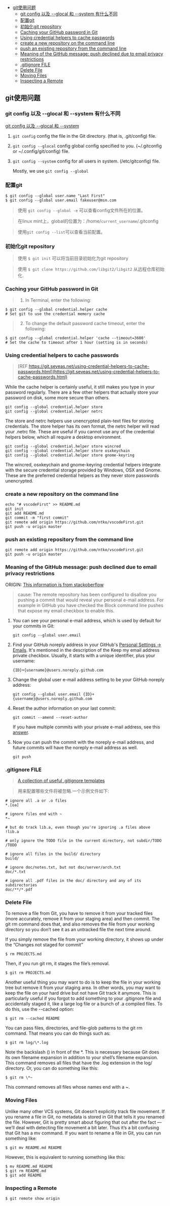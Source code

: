 <!-- TOC -->

- [git使用问题](#git使用问题)
    - [git config 以及 --glocal 和 --system 有什么不同](#git-config-以及---glocal-和---system-有什么不同)
    - [配置git](#配置git)
    - [初始化git repository](#初始化git-repository)
    - [Caching your GitHub password in Git](#caching-your-github-password-in-git)
    - [Using credential helpers to cache passwords](#using-credential-helpers-to-cache-passwords)
    - [create a new repository on the command line](#create-a-new-repository-on-the-command-line)
    - [push an existing repository from the command line](#push-an-existing-repository-from-the-command-line)
    - [Meaning of the GitHub message: push declined due to email privacy restrictions](#meaning-of-the-github-message-push-declined-due-to-email-privacy-restrictions)
    - [.gitignore FILE](#gitignore-file)
    - [Delete File](#delete-file)
    - [Moving Files](#moving-files)
    - [Inspecting a Remote](#inspecting-a-remote)

<!-- /TOC -->

## git使用问题

### git config 以及 --glocal 和 --system 有什么不同
[git config 以及 --glocal 和 --system](https://www.daixiaorui.com/read/240.html "git config 以及 --glocal 和 --system的区别")    
1. `git config` config the file in the Git directory. (that is, .git/config) file.
1. `git config --glocal` config global config specified to you. (~/.gitconfig or ~/.config/git/config) file.
1. `git config --system` config for all users in system. (/etc/gitconfig) file.

    Mostly, we use `git config --global`
    
### 配置git

    $ git config --global user.name "Last First"
    $ git config --global user.email fakeuser@msn.com
    
> 使用 `git config --global -e` 可以查看config文件所在的位置。

> 在linux mint上，global的位置为：/home/`current_username`/.gitconfig

> 使用`git config --list`可以查看当前配置。

### 初始化git repository

> 使用 `$ git init` 可以将当前目录初始化为git repository

> 使用 `$ git clone https://github.com/libgit2/libgit2` 从远程仓库初始化.

### Caching your GitHub password in Git

> 1. In Terminal, enter the following:

    $ git config --global credential.helper cache
    # Set git to use the credential memory cache

> 2. To change the default password cache timeout, enter the following:

    $ git config --global credential.helper 'cache --timeout=3600'
    # Set the cache to timeout after 1 hour (setting is in seconds)

### Using credential helpers to cache passwords

> [REF:https://git.seveas.net/using-credential-helpers-to-cache-passwords.html](https://git.seveas.net/using-credential-helpers-to-cache-passwords.html)

While the cache helper is certainly useful, it still makes you type in your password regularly. There are a few other helpers that actually store your password on disk, some more secure than others.

    git config --global credential.helper store
    git config --global credential.helper netrc

The store and netrc helpers use unencrypted plain-text files for storing credentials. The store helper has its own format, the netrc helper will read your .netrc file. These are useful if you cannot use any of the credential helpers below, which all require a desktop environment.

    git config --global credential.helper store wincred
    git config --global credential.helper store osxkeychain
    git config --global credential.helper store gnome-keyring

The wincred, osxkeychain and gnome-keyring credential helpers integrate with the secure credential storage provided by Windows, OSX and Gnome. These are the preferred credential helpers as they never store passwords unencrypted.

### create a new repository on the command line

    echo "# vscodeFirst" >> README.md
    git init
    git add README.md
    git commit -m "first commit"
    git remote add origin https://github.com/ntko/vscodeFirst.git
    git push -u origin master

###  push an existing repository from the command line

    git remote add origin https://github.com/ntko/vscodeFirst.git
    git push -u origin master


### Meaning of the GitHub message: push declined due to email privacy restrictions

ORIGIN: [This information is from stackoberflow](https://stackoverflow.com/questions/43378060/meaning-of-the-github-message-push-declined-due-to-email-privacy-restrictions)

> cause: The remote repository has been configured to disallow you pushing a commit that would reveal your personal e-mail address. For example in GitHub you have checked the Block command line pushes that expose my email checkbox to enable this.

1. You can see your personal e-mail address, which is used by default for your commits in Git:

    `git config --global user.email`

1. Find your GitHub noreply address in your GitHub's [Personal Settings → Emails](https://github.com/settings/emails). It's mentioned in the description of the Keep my email address private checkbox. Usually, it starts with a unique identifier, plus your username:

    `{ID}+{username}@users.noreply.github.com`

1. Change the global user e-mail address setting to be your GitHub noreply address:

    `git config --global user.email {ID}+{username}@users.noreply.github.com`

1. Reset the author information on your last commit:

    `git commit --amend --reset-author`

    If you have multiple commits with your private e-mail address, see this [answer](https://stackoverflow.com/a/25815116/146622).

1. Now you can push the commit with the noreply e-mail address, and future commits will have the noreply e-mail address as well.

     `git push`

### .gitignore FILE

> [A collection of useful .gitignore templates](https://github.com/github/gitignore)

> 用来配置哪些文件将被忽略.一个示例文件如下:

>

    # ignore all .a or .o files
    *.[oa]

    # ignore files end with ~
    *~

    # but do track lib.a, even though you're ignoring .a files above
    !lib.a

    # only ignore the TODO file in the current directory, not subdir/TODO
    /TODO

    # ignore all files in the build/ directory
    build/

    # ignore doc/notes.txt, but not doc/server/arch.txt
    doc/*.txt

    # ignore all .pdf files in the doc/ directory and any of its subdirectories
    doc/**/*.pdf

### Delete File

To remove a file from Git, you have to remove it from your tracked files (more accurately, remove it from your staging area) and then commit. The git rm command does that, and also removes the file from your working directory so you don’t see it as an untracked file the next time around.

If you simply remove the file from your working directory, it shows up under the “Changes not staged for commit”

    $ rm PROJECTS.md

Then, if you run git rm, it stages the file’s removal.

    $ git rm PROJECTS.md

Another useful thing you may want to do is to keep the file in your working tree but remove it from your staging area. In other words, you may want to keep the file on your hard drive but not have Git track it anymore. This is particularly useful if you forgot to add something to your .gitignore file and accidentally staged it, like a large log file or a bunch of .a compiled files. To do this, use the --cached option:

    $ git rm --cached README

You can pass files, directories, and file-glob patterns to the git rm command. That means you can do
things such as:

    $ git rm log/\*.log

Note the backslash (\) in front of the *. This is necessary because Git does its own filename expansion in addition to your shell’s filename expansion. This command removes all files that have the .log extension in the log/ directory. Or, you can do something like this:

    $ git rm \*~

This command removes all files whose names end with a ~.

### Moving Files

Unlike many other VCS systems, Git doesn’t explicitly track file movement. If you rename a file in Git, no metadata is stored in Git that tells it you renamed the file. However, Git is pretty smart about figuring that out after the fact — we’ll deal with detecting file movement a bit later. Thus it’s a bit confusing that Git has a mv command. If you want to rename a file in Git, you can run something like:

    $ git mv README.md README 

However, this is equivalent to running something like this:

    $ mv README.md README
    $ git rm README.md
    $ git add README    

### Inspecting a Remote

    $ git remote show origin